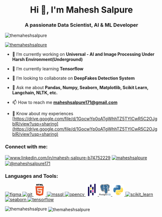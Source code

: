 <h1 align="center">Hi 👋, I'm Mahesh Salpure</h1>
<h3 align="center">A passionate Data Scientist, AI & ML Developer</h3>

<p align="left"> <img src="https://komarev.com/ghpvc/?username=themaheshsalpure&label=Profile%20views&color=0e75b6&style=flat" alt="themaheshsalpure" /> </p>

<p align="left"> <a href="https://github.com/ryo-ma/github-profile-trophy"><img src="https://github-profile-trophy.vercel.app/?username=themaheshsalpure" alt="themaheshsalpure" /></a> </p>

- 🔭 I’m currently working on **Universal - AI and Image Processing Under Harsh Environment(Underground)**

- 🌱 I’m currently learning **Tensorflow**

- 👯 I’m looking to collaborate on **DeepFakes Detection System**

- 💬 Ask me about **Pandas, Numpy, Seaborn, Matplotlib, Scikit Learn, Langchain, NLTK, etc.**

- 📫 How to reach me **maheshsalpure171@gmail.com**

- 📄 Know about my experiences [https://drive.google.com/file/d/1GocwYp0oATgWhhTZ5TYICwR5C2OJgblR/view?usp=sharing](https://drive.google.com/file/d/1GocwYp0oATgWhhTZ5TYICwR5C2OJgblR/view?usp=sharing)

<h3 align="left">Connect with me:</h3>
<p align="left">
<a href="https://linkedin.com/in/www.linkedin.com/in/mahesh-salpure-b74752229" target="blank"><img align="center" src="https://raw.githubusercontent.com/rahuldkjain/github-profile-readme-generator/master/src/images/icons/Social/linked-in-alt.svg" alt="www.linkedin.com/in/mahesh-salpure-b74752229" height="30" width="40" /></a>
<a href="https://kaggle.com/maheshsalpure" target="blank"><img align="center" src="https://raw.githubusercontent.com/rahuldkjain/github-profile-readme-generator/master/src/images/icons/Social/kaggle.svg" alt="maheshsalpure" height="30" width="40" /></a>
<a href="https://www.hackerearth.com/@maheshsalpure171" target="blank"><img align="center" src="https://raw.githubusercontent.com/rahuldkjain/github-profile-readme-generator/master/src/images/icons/Social/hackerearth.svg" alt="@maheshsalpure171" height="30" width="40" /></a>
</p>

<h3 align="left">Languages and Tools:</h3>
<p align="left"> <a href="https://www.figma.com/" target="_blank" rel="noreferrer"> <img src="https://www.vectorlogo.zone/logos/figma/figma-icon.svg" alt="figma" width="40" height="40"/> </a> <a href="https://git-scm.com/" target="_blank" rel="noreferrer"> <img src="https://www.vectorlogo.zone/logos/git-scm/git-scm-icon.svg" alt="git" width="40" height="40"/> </a> <a href="https://www.w3.org/html/" target="_blank" rel="noreferrer"> <img src="https://raw.githubusercontent.com/devicons/devicon/master/icons/html5/html5-original-wordmark.svg" alt="html5" width="40" height="40"/> </a> <a href="https://www.microsoft.com/en-us/sql-server" target="_blank" rel="noreferrer"> <img src="https://www.svgrepo.com/show/303229/microsoft-sql-server-logo.svg" alt="mssql" width="40" height="40"/> </a> <a href="https://opencv.org/" target="_blank" rel="noreferrer"> <img src="https://www.vectorlogo.zone/logos/opencv/opencv-icon.svg" alt="opencv" width="40" height="40"/> </a> <a href="https://pandas.pydata.org/" target="_blank" rel="noreferrer"> <img src="https://raw.githubusercontent.com/devicons/devicon/2ae2a900d2f041da66e950e4d48052658d850630/icons/pandas/pandas-original.svg" alt="pandas" width="40" height="40"/> </a> <a href="https://www.postgresql.org" target="_blank" rel="noreferrer"> <img src="https://raw.githubusercontent.com/devicons/devicon/master/icons/postgresql/postgresql-original-wordmark.svg" alt="postgresql" width="40" height="40"/> </a> <a href="https://www.python.org" target="_blank" rel="noreferrer"> <img src="https://raw.githubusercontent.com/devicons/devicon/master/icons/python/python-original.svg" alt="python" width="40" height="40"/> </a> <a href="https://scikit-learn.org/" target="_blank" rel="noreferrer"> <img src="https://upload.wikimedia.org/wikipedia/commons/0/05/Scikit_learn_logo_small.svg" alt="scikit_learn" width="40" height="40"/> </a> <a href="https://seaborn.pydata.org/" target="_blank" rel="noreferrer"> <img src="https://seaborn.pydata.org/_images/logo-mark-lightbg.svg" alt="seaborn" width="40" height="40"/> </a> <a href="https://www.tensorflow.org" target="_blank" rel="noreferrer"> <img src="https://www.vectorlogo.zone/logos/tensorflow/tensorflow-icon.svg" alt="tensorflow" width="40" height="40"/> </a> </p>

<p><img align="left" src="https://github-readme-stats.vercel.app/api/top-langs?username=themaheshsalpure&show_icons=true&locale=en&layout=compact" alt="themaheshsalpure" /></p>

<p>&nbsp;<img align="center" src="https://github-readme-stats.vercel.app/api?username=themaheshsalpure&show_icons=true&locale=en" alt="themaheshsalpure" /></p>
